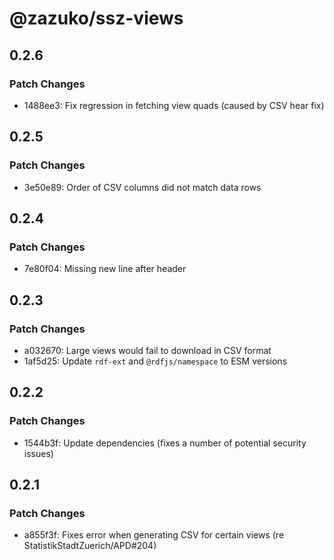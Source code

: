 # @zazuko/ssz-views

## 0.2.6

### Patch Changes

- 1488ee3: Fix regression in fetching view quads (caused by CSV hear fix)

## 0.2.5

### Patch Changes

- 3e50e89: Order of CSV columns did not match data rows

## 0.2.4

### Patch Changes

- 7e80f04: Missing new line after header

## 0.2.3

### Patch Changes

- a032670: Large views would fail to download in CSV format
- 1af5d25: Update `rdf-ext` and `@rdfjs/namespace` to ESM versions

## 0.2.2

### Patch Changes

- 1544b3f: Update dependencies (fixes a number of potential security issues)

## 0.2.1

### Patch Changes

- a855f3f: Fixes error when generating CSV for certain views (re StatistikStadtZuerich/APD#204)
